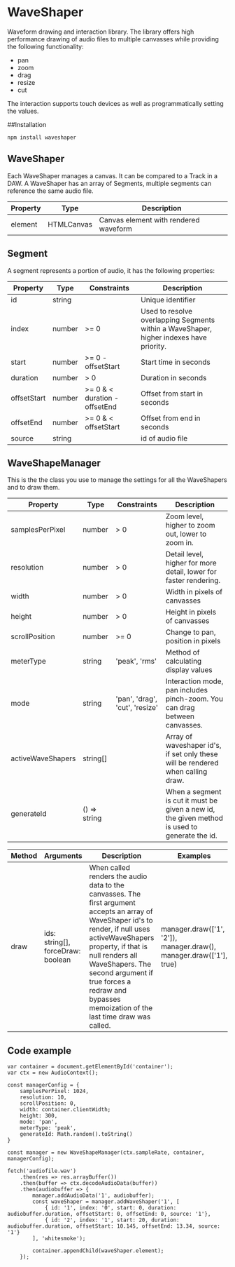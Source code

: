 # WaveShaper
Waveform drawing and interaction library. The library offers high performance drawing of audio files to multiple canvasses while providing the following functionality:

- pan
- zoom
- drag
- resize
- cut

The interaction supports touch devices as well as programmatically setting the values.

##Installation
``` 
npm install waveshaper
```

## WaveShaper
Each WaveShaper manages a canvas. It can be compared to a Track in a DAW. A WaveShaper has an array of Segments, multiple segments can reference the same audio file.

| Property | Type | Description
| -------- | ---- | -----------
| element  | HTMLCanvas | Canvas element with rendered waveform


## Segment
A segment represents a portion of audio, it has the following properties:

| Property | Type | Constraints | Description
| -------- | ---- | -----------   | -----------
| id       | string | | Unique identifier
| index    | number | >= 0 | Used to resolve overlapping Segments within a WaveShaper, higher indexes have priority.
| start    | number | >= 0 - offsetStart | Start time in seconds
| duration | number | > 0 | Duration in seconds
| offsetStart | number | >= 0 & < duration - offsetEnd | Offset from start in seconds
| offsetEnd | number | >= 0 & < offsetStart | Offset from end in seconds
| source | string | | id of audio file

## WaveShapeManager
This is the the class you use to manage the settings for all the WaveShapers and to draw them.

| Property | Type | Constraints | Description
| -------- | ---- | -----------   | -----------
| samplesPerPixel | number | > 0 | Zoom level, higher to zoom out, lower to zoom in.
| resolution    | number | > 0 | Detail level, higher for more detail, lower for faster rendering. |
| width    | number | > 0 | Width in pixels of canvasses |
| height | number | > 0 | Height in pixels of canvasses |
| scrollPosition | number | >= 0 | Change to pan, position in pixels
| meterType | string | 'peak', 'rms' | Method of calculating display values
| mode | string | 'pan', 'drag', 'cut', 'resize' | Interaction mode, pan includes pinch-zoom. You can drag between canvasses. |
| activeWaveShapers | string[] | | Array of waveshaper id's, if set only these will be rendered when calling draw. |
| generateId | () => string | | When a segment is cut it must be given a new id, the given method is used to generate the id.

| Method | Arguments | Description | Examples |
| -----  | --------- | ----------  | ------- |
| draw   | ids: string[], forceDraw: boolean | When called renders the audio data to the canvasses. The first argument accepts an array of WaveShaper id's to render, if null uses activeWaveShapers property, if that is null renders all WaveShapers. The second argument if true forces a redraw and bypasses memoization of the last time draw was called. | manager.draw(['1', '2']), manager.draw(), manager.draw(['1'], true) |

## Code example
```
var container = document.getElementById('container');
var ctx = new AudioContext();

const managerConfig = {
    samplesPerPixel: 1024,
    resolution: 10,
    scrollPosition: 0,
    width: container.clientWidth;
    height: 300,
    mode: 'pan',
    meterType: 'peak',
    generateId: Math.random().toString()
}

const manager = new WaveShapeManager(ctx.sampleRate, container, managerConfig);

fetch('audiofile.wav')
    .then(res => res.arrayBuffer())
    .then(buffer => ctx.decodeAudioData(buffer))
    .then(audiobuffer => {
        manager.addAudioData('1', audiobuffer);
        const waveShaper = manager.addWaveShaper('1', [
            { id: '1', index: '0', start: 0, duration: audiobuffer.duration, offsetStart: 0, offsetEnd: 0, source: '1'},
            { id: '2', index: '1', start: 20, duration: audiobuffer.duration, offsetStart: 10.145, offsetEnd: 13.34, source: '1'}
        ], 'whitesmoke');

        container.appendChild(waveShaper.element);
    });
```

